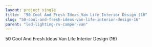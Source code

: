 ```yaml
---
layout: project_single
title:  "50 Cool And Fresh Ideas Van Life Interior Design (16"
slug: "50-cool-and-fresh-ideas-van-life-interior-design-16"
parent: "led-lighting-rv-camper-van"
---
```

50 Cool And Fresh Ideas Van Life Interior Design (16)